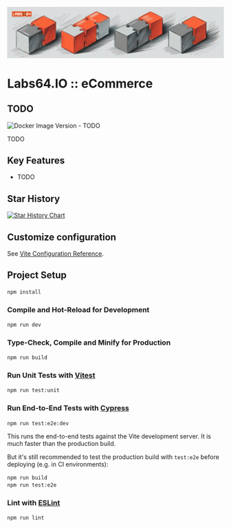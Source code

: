 <p align="center"><img src="https://raw.githubusercontent.com/Labs64/.github/refs/heads/master/assets/labs64-io-ecosystem.png"></p>

# Labs64.IO :: eCommerce
## TODO

![Docker Image Version](https://img.shields.io/docker/v/labs64/ecommerce?logo=docker&logoColor=%23E14817&color=%23E14817) - TODO

TODO

## Key Features

* TODO

## Star History

[![Star History Chart](https://api.star-history.com/svg?repos=Labs64/labs64.io-ecommerce&type=Date)](https://www.star-history.com/#Labs64/labs64.io-ecommerce&Date)

## Customize configuration

See [Vite Configuration Reference](https://vite.dev/config/).

## Project Setup

```sh
npm install
```

### Compile and Hot-Reload for Development

```sh
npm run dev
```

### Type-Check, Compile and Minify for Production

```sh
npm run build
```

### Run Unit Tests with [Vitest](https://vitest.dev/)

```sh
npm run test:unit
```

### Run End-to-End Tests with [Cypress](https://www.cypress.io/)

```sh
npm run test:e2e:dev
```

This runs the end-to-end tests against the Vite development server.
It is much faster than the production build.

But it's still recommended to test the production build with `test:e2e` before deploying (e.g. in CI environments):

```sh
npm run build
npm run test:e2e
```

### Lint with [ESLint](https://eslint.org/)

```sh
npm run lint
```